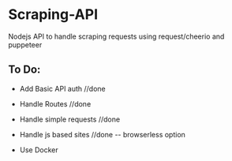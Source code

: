 # Scraping-API
Nodejs API to handle scraping requests using request/cheerio and puppeteer

## To Do:

- Add Basic API auth //done

- Handle Routes //done

- Handle simple requests //done

- Handle js based sites //done
    -- browserless option
    
- Use Docker